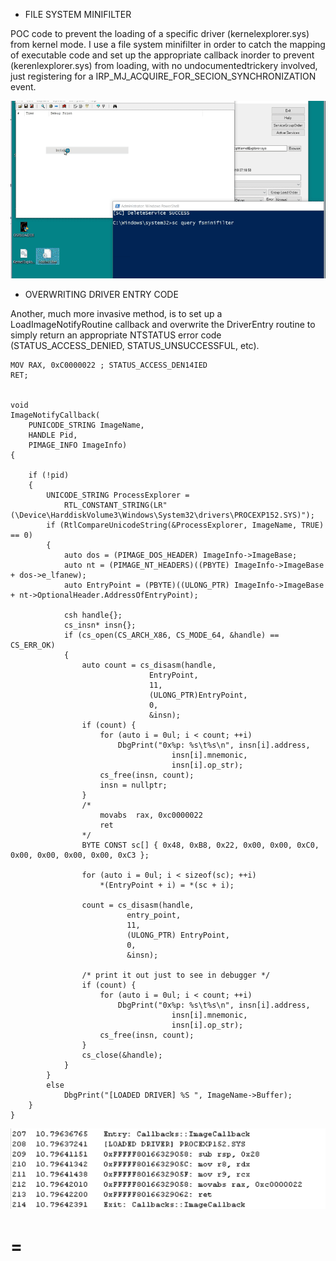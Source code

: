 * FILE SYSTEM MINIFILTER

POC code to prevent the loading of a specific driver (kernelexplorer.sys) from kernel mode.   I use a file system minifilter in order to catch the mapping of executable code and set up the appropriate callback inorder to prevent (kerenlexplorer.sys) from loading, with no undocumentedtrickery involved, just registering for a IRP_MJ_ACQUIRE_FOR_SECION_SYNCHRONIZATION  event.

![Alt Text](block_kexplorer.gif)


* OVERWRITING DRIVER ENTRY CODE 

Another, much more invasive method, is to set up a LoadImageNotifyRoutine callback and overwrite the DriverEntry routine to simply return an appropriate NTSTATUS error code (STATUS_ACCESS_DENIED, STATUS_UNSUCCESSFUL, etc).

	
	MOV RAX, 0xC0000022 ; STATUS_ACCESS_DEN14IED
	RET;
	
	
	void 
	ImageNotifyCallback(
		PUNICODE_STRING ImageName, 
		HANDLE Pid, 
		PIMAGE_INFO ImageInfo) 
	{
	
		if (!pid) 
		{	
			UNICODE_STRING ProcessExplorer =
				RTL_CONSTANT_STRING(LR"(\Device\HarddiskVolume3\Windows\System32\drivers\PROCEXP152.SYS)");
			if (RtlCompareUnicodeString(&ProcessExplorer, ImageName, TRUE) == 0) 
			{
				auto dos = (PIMAGE_DOS_HEADER) ImageInfo->ImageBase;
				auto nt = (PIMAGE_NT_HEADERS)((PBYTE) ImageInfo->ImageBase + dos->e_lfanew);
				auto EntryPoint = (PBYTE)((ULONG_PTR) ImageInfo->ImageBase + nt->OptionalHeader.AddressOfEntryPoint);

				csh handle{};
				cs_insn* insn{};
				if (cs_open(CS_ARCH_X86, CS_MODE_64, &handle) == CS_ERR_OK) 
				{
					auto count = cs_disasm(handle, 
							       EntryPoint, 
							       11, 
							       (ULONG_PTR)EntryPoint, 
							       0, 
							       &insn);
					if (count) {
						for (auto i = 0ul; i < count; ++i)
							DbgPrint("0x%p: %s\t%s\n", insn[i].address, 
										insn[i].mnemonic, 
										insn[i].op_str);
						cs_free(insn, count);
						insn = nullptr;
					}	
					/*
						movabs	rax, 0xc0000022
						ret
					*/
					BYTE CONST sc[] { 0x48, 0xB8, 0x22, 0x00, 0x00, 0xC0, 0x00, 0x00, 0x00, 0x00, 0xC3 };
					
					for (auto i = 0ul; i < sizeof(sc); ++i) 
						*(EntryPoint + i) = *(sc + i);
					
					count = cs_disasm(handle, 
							  entry_point, 
							  11, 
							  (ULONG_PTR) EntryPoint, 
							  0, 
							  &insn);
														
					/* print it out just to see in debugger */
					if (count) {
						for (auto i = 0ul; i < count; ++i)
							DbgPrint("0x%p: %s\t%s\n", insn[i].address, 
										insn[i].mnemonic, 
										insn[i].op_str);
						cs_free(insn, count);
					}
					cs_close(&handle);
				}
			}
			else
				DbgPrint("[LOADED DRIVER] %S ", ImageName->Buffer);
		}			
	}
	

![](imgcb_driverentry.png)

=
=


